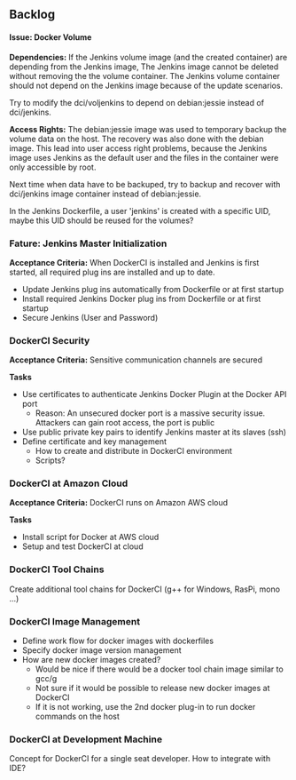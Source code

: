 ##  Backlog

####  Issue: Docker Volume
**Dependencies:**
If the Jenkins volume image (and the created container) are depending from the Jenkins image,
The Jenkins image cannot be deleted without removing the the volume container.
The Jenkins volume container should not depend on the Jenkins image because of the update scenarios.

Try to modify the dci/voljenkins to depend on debian:jessie instead of dci/jenkins. 

**Access Rights:**
The debian:jessie image was used to temporary backup the volume data on the host.
The recovery was also done with the debian image.
This lead into user access right problems, because the Jenkins image uses Jenkins as the default user
and the files in the container were only accessible by root.

Next time when data have to be backuped, try to backup and recover with dci/jenkins image container
instead of debian:jessie.

In the Jenkins Dockerfile, a user 'jenkins' is created with a specific UID,
maybe this UID should be reused for the volumes?

### Fature: Jenkins Master Initialization
**Acceptance Criteria:**
When DockerCI is installed and Jenkins is first started,
all required plug ins are installed and up to date.

- Update Jenkins plug ins automatically from Dockerfile or at first startup
- Install required Jenkins Docker plug ins from Dockerfile or at first startup
- Secure Jenkins (User and Password)

### DockerCI Security
**Acceptance Criteria:**
Sensitive communication channels are secured

**Tasks**

- Use certificates to authenticate Jenkins Docker Plugin at the Docker API port
    * Reason: An unsecured docker port is a massive security issue.
  Attackers can gain root access, the port is public
- Use public private key pairs to identify Jenkins master at its slaves (ssh)
- Define certificate and key management
    * How to create and distribute in DockerCI environment
    * Scripts?

### DockerCI at Amazon Cloud
**Acceptance Criteria:**
DockerCI runs on Amazon AWS cloud

**Tasks**

- Install script for Docker at AWS cloud
- Setup and test DockerCI at cloud

### DockerCI Tool Chains
Create additional tool chains for DockerCI (g++ for Windows, RasPi, mono ...)

### DockerCI Image Management
- Define work flow for docker images with dockerfiles
- Specify docker image version management
- How are new docker images created?
    * Would be nice if there would be a docker tool chain image similar to gcc/g
    * Not sure if it would be possible to release new docker images at DockerCI
    * If it is not working, use the 2nd docker plug-in to run docker commands on the host

### DockerCI at Development Machine
Concept for DockerCI for a single seat developer. How to integrate with IDE?
